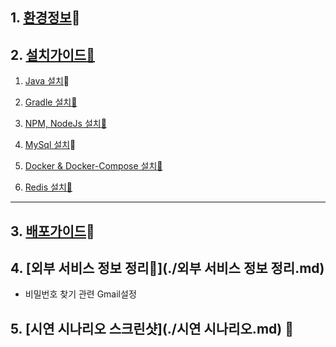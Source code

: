 ## 1. [환경정보](./Environment.md):link:





## 2. [설치가이드:link:](./installation/)



1. [Java 설치](./installation/Java.md):link:

2. [Gradle 설치:link:](./installation/Gradle.md)

3. [NPM, NodeJs 설치:link:](./installation/NPM,NodeJs.md)

4. [MySql 설치](./installation/MySql.md):link:

5. [Docker & Docker-Compose 설치:link:](./installation/Docker%20&%20Docker-Compose.md)

6. [Redis 설치:link:](./installation/Redis.md)

   



-------------------------------------------

## 3. [배포가이드](./Deployment.md):link:





## 4. [외부 서비스 정보 정리:link:](./외부 서비스 정보 정리.md)

+ 비밀번호 찾기 관련 Gmail설정



## 5. [시연 시나리오 스크린샷](./시연 시나리오.md) :link:

